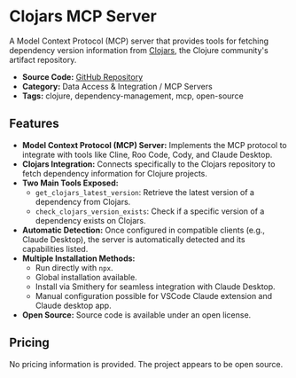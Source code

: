 # Clojars MCP Server

A Model Context Protocol (MCP) server that provides tools for fetching dependency version information from [Clojars](https://clojars.org/), the Clojure community's artifact repository.

- **Source Code:** [GitHub Repository](https://github.com/Bigsy/clojars-mcp-server)
- **Category:** Data Access & Integration / MCP Servers
- **Tags:** clojure, dependency-management, mcp, open-source

## Features

- **Model Context Protocol (MCP) Server:** Implements the MCP protocol to integrate with tools like Cline, Roo Code, Cody, and Claude Desktop.
- **Clojars Integration:** Connects specifically to the Clojars repository to fetch dependency information for Clojure projects.
- **Two Main Tools Exposed:**
  - `get_clojars_latest_version`: Retrieve the latest version of a dependency from Clojars.
  - `check_clojars_version_exists`: Check if a specific version of a dependency exists on Clojars.
- **Automatic Detection:** Once configured in compatible clients (e.g., Claude Desktop), the server is automatically detected and its capabilities listed.
- **Multiple Installation Methods:**
  - Run directly with `npx`.
  - Global installation available.
  - Install via Smithery for seamless integration with Claude Desktop.
  - Manual configuration possible for VSCode Claude extension and Claude desktop app.
- **Open Source:** Source code is available under an open license.

## Pricing

No pricing information is provided. The project appears to be open source.
